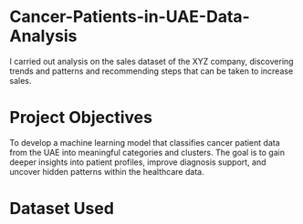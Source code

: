 # Cancer-Patients-in-UAE-Data-Analysis

I carried out analysis on  the sales dataset of the XYZ company, discovering trends and patterns and recommending steps that can be taken to increase sales.
# Project Objectives
To develop a machine learning model that classifies cancer patient data from the UAE into meaningful categories and clusters. The goal is to
gain deeper insights into patient profiles, improve diagnosis support, and uncover hidden patterns within the healthcare data.

# Dataset Used
